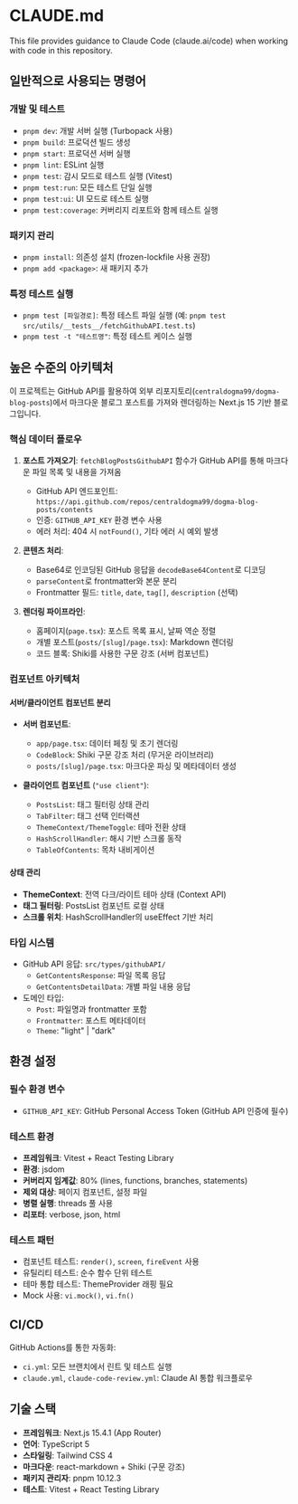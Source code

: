 # CLAUDE.md

This file provides guidance to Claude Code (claude.ai/code) when working with code in this repository.

## 일반적으로 사용되는 명령어

### 개발 및 테스트
- `pnpm dev`: 개발 서버 실행 (Turbopack 사용)
- `pnpm build`: 프로덕션 빌드 생성
- `pnpm start`: 프로덕션 서버 실행
- `pnpm lint`: ESLint 실행
- `pnpm test`: 감시 모드로 테스트 실행 (Vitest)
- `pnpm test:run`: 모든 테스트 단일 실행
- `pnpm test:ui`: UI 모드로 테스트 실행
- `pnpm test:coverage`: 커버리지 리포트와 함께 테스트 실행

### 패키지 관리
- `pnpm install`: 의존성 설치 (frozen-lockfile 사용 권장)
- `pnpm add <package>`: 새 패키지 추가

### 특정 테스트 실행
- `pnpm test [파일경로]`: 특정 테스트 파일 실행 (예: `pnpm test src/utils/__tests__/fetchGithubAPI.test.ts`)
- `pnpm test -t "테스트명"`: 특정 테스트 케이스 실행

## 높은 수준의 아키텍처

이 프로젝트는 GitHub API를 활용하여 외부 리포지토리(`centraldogma99/dogma-blog-posts`)에서 마크다운 블로그 포스트를 가져와 렌더링하는 Next.js 15 기반 블로그입니다.

### 핵심 데이터 플로우

1. **포스트 가져오기**: `fetchBlogPostsGithubAPI` 함수가 GitHub API를 통해 마크다운 파일 목록 및 내용을 가져옴
   - GitHub API 엔드포인트: `https://api.github.com/repos/centraldogma99/dogma-blog-posts/contents`
   - 인증: `GITHUB_API_KEY` 환경 변수 사용
   - 에러 처리: 404 시 `notFound()`, 기타 에러 시 예외 발생

2. **콘텐츠 처리**: 
   - Base64로 인코딩된 GitHub 응답을 `decodeBase64Content`로 디코딩
   - `parseContent`로 frontmatter와 본문 분리
   - Frontmatter 필드: `title`, `date`, `tag[]`, `description` (선택)

3. **렌더링 파이프라인**: 
   - 홈페이지(`page.tsx`): 포스트 목록 표시, 날짜 역순 정렬
   - 개별 포스트(`posts/[slug]/page.tsx`): Markdown 렌더링
   - 코드 블록: Shiki를 사용한 구문 강조 (서버 컴포넌트)

### 컴포넌트 아키텍처

#### 서버/클라이언트 컴포넌트 분리
- **서버 컴포넌트**: 
  - `app/page.tsx`: 데이터 페칭 및 초기 렌더링
  - `CodeBlock`: Shiki 구문 강조 처리 (무거운 라이브러리)
  - `posts/[slug]/page.tsx`: 마크다운 파싱 및 메타데이터 생성
  
- **클라이언트 컴포넌트** (`"use client"`):
  - `PostsList`: 태그 필터링 상태 관리
  - `TabFilter`: 태그 선택 인터랙션
  - `ThemeContext/ThemeToggle`: 테마 전환 상태
  - `HashScrollHandler`: 해시 기반 스크롤 동작
  - `TableOfContents`: 목차 내비게이션

#### 상태 관리
- **ThemeContext**: 전역 다크/라이트 테마 상태 (Context API)
- **태그 필터링**: PostsList 컴포넌트 로컬 상태
- **스크롤 위치**: HashScrollHandler의 useEffect 기반 처리

### 타입 시스템

- GitHub API 응답: `src/types/githubAPI/`
  - `GetContentsResponse`: 파일 목록 응답
  - `GetContentsDetailData`: 개별 파일 내용 응답
- 도메인 타입:
  - `Post`: 파일명과 frontmatter 포함
  - `Frontmatter`: 포스트 메타데이터
  - `Theme`: "light" | "dark"

## 환경 설정

### 필수 환경 변수
- `GITHUB_API_KEY`: GitHub Personal Access Token (GitHub API 인증에 필수)

### 테스트 환경
- **프레임워크**: Vitest + React Testing Library
- **환경**: jsdom
- **커버리지 임계값**: 80% (lines, functions, branches, statements)
- **제외 대상**: 페이지 컴포넌트, 설정 파일
- **병렬 실행**: threads 풀 사용
- **리포터**: verbose, json, html

### 테스트 패턴
- 컴포넌트 테스트: `render()`, `screen`, `fireEvent` 사용
- 유틸리티 테스트: 순수 함수 단위 테스트
- 테마 통합 테스트: ThemeProvider 래핑 필요
- Mock 사용: `vi.mock()`, `vi.fn()`

## CI/CD

GitHub Actions를 통한 자동화:
- `ci.yml`: 모든 브랜치에서 린트 및 테스트 실행
- `claude.yml`, `claude-code-review.yml`: Claude AI 통합 워크플로우

## 기술 스택
- **프레임워크**: Next.js 15.4.1 (App Router)
- **언어**: TypeScript 5
- **스타일링**: Tailwind CSS 4
- **마크다운**: react-markdown + Shiki (구문 강조)
- **패키지 관리자**: pnpm 10.12.3
- **테스트**: Vitest + React Testing Library